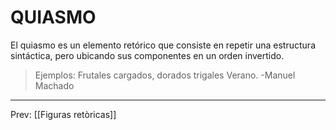 # QUIASMO 
El quiasmo es un elemento retórico que consiste en repetir una estructura sintáctica, pero ubicando sus componentes en un orden invertido.   

>Ejemplos: 
>Frutales cargados, dorados trigales Verano. 
>-Manuel Machado

___
Prev: [[Figuras retòricas]]